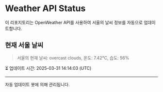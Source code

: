 
# Weather API Status

이 리포지토리는 OpenWeather API를 사용하여 서울의 날씨 정보를 자동으로 업데이트합니다.

## 현재 서울 날씨
> 서울의 현재 날씨: overcast clouds, 온도: 7.42°C, 습도: 56%

⏳ 업데이트 시간: 2025-03-31 14:14:03 (UTC)

---
자동 업데이트 봇에 의해 관리됩니다.

